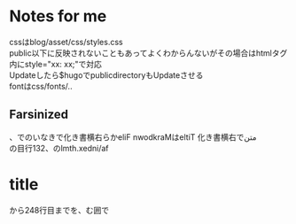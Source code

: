 # Notes for me  
 cssはblog/asset/css/styles.css  
 public以下に反映されないこともあってよくわからんないがその場合はhtmlタグ内にstyle="xx: xx;"で対応  
 Updateしたら$hugoでpublicdirectoryもUpdateさせる  
 fontはcss/fonts/..
 
 ## Farsinized
 <bdo lang="fa" dir="rtl">متن<bpo>で右横書き化
 TitleはMarkdown Fileから右横書き化できないので、fa/index.htmlの、231行目の<h1>title</h1>から248行目までを、<bdo lang="fa" dir="rtl"></bpo>で囲む
